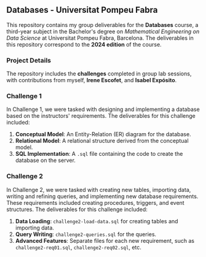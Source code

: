 ## Databases - Universitat Pompeu Fabra

This repository contains my group deliverables for the **Databases** course, a third-year subject in the Bachelor's degree on *Mathematical Engineering on Data Science* at Universitat Pompeu Fabra, Barcelona. The deliverables in this repository correspond to the **2024 edition** of the course.

### Project Details

The repository includes the **challenges** completed in group lab sessions, with contributions from myself, **Irene Escofet**, and **Isabel Expósito**.

### Challenge 1

In Challenge 1, we were tasked with designing and implementing a database based on the instructors' requirements. The deliverables for this challenge included:
1. **Conceptual Model**: An Entity-Relation (ER) diagram for the database.
2. **Relational Model**: A relational structure derived from the conceptual model.
3. **SQL Implementation**: A `.sql` file containing the code to create the database on the server.

### Challenge 2

In Challenge 2, we were tasked with creating new tables, importing data, writing and refining queries, and implementing new database requirements. These requirements included creating procedures, triggers, and event structures. The deliverables for this challenge included:
1. **Data Loading**: `challenge2-load-data.sql` for creating tables and importing data.
2. **Query Writing**: `challenge2-queries.sql` for the queries.
3. **Advanced Features**: Separate files for each new requirement, such as `challenge2-req01.sql`, `challenge2-req02.sql`, etc.
